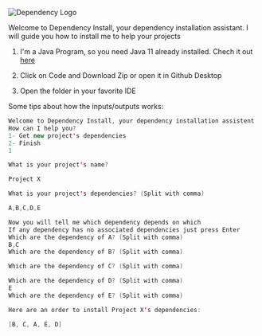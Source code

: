 ![Dependency Logo](https://github.com/mirllamarques/Dependency-Install/assets/56745829/ba4e4c93-aca4-4a18-920f-19a768ca7f6c)

Welcome to Dependency Install, your dependency installation assistant. I will guide you how to install me to help your projects

1. I'm a Java Program, so you need Java 11 already installed. Chech it out <a href="https://www.oracle.com/br/java/technologies/javase/jdk11-archive-downloads.html">here</a>

2. Click on Code and Download Zip or open it in Github Desktop

3. Open the folder in your favorite IDE

Some tips about how the inputs/outputs works:

~~~java
Welcome to Dependency Install, your dependency installation assistent 
How can I help you?
1- Get new project's dependencies
2- Finish
1

What is your project's name?

Project X

What is your project's dependencies? (Split with comma)

A,B,C,D,E

Now you will tell me which dependency depends on which
If any dependency has no associated dependencies just press Enter
Which are the dependency of A? (Split with comma)
B,C
Which are the dependency of B? (Split with comma)

Which are the dependency of C? (Split with comma)

Which are the dependency of D? (Split with comma)
E
Which are the dependency of E? (Split with comma)

Here are an order to install Project X's dependencies:

[B, C, A, E, D]
~~~

